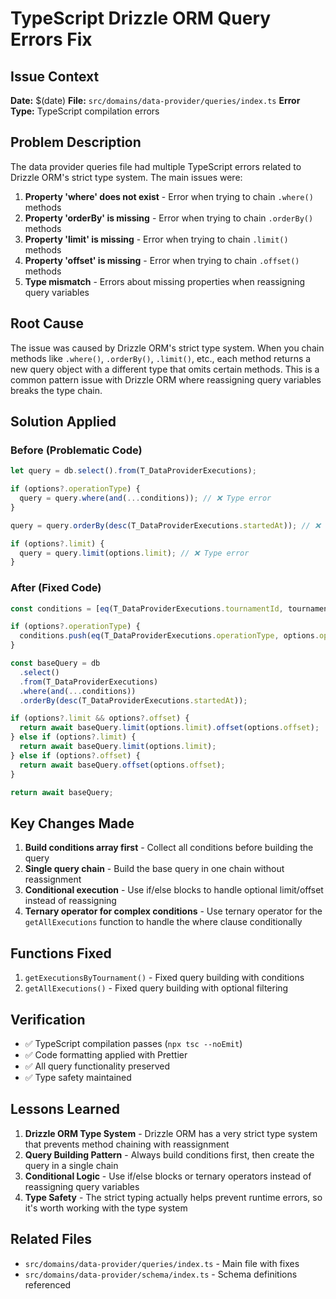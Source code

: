 # TypeScript Drizzle ORM Query Errors Fix

## Issue Context

**Date:** $(date)
**File:** `src/domains/data-provider/queries/index.ts`
**Error Type:** TypeScript compilation errors

## Problem Description

The data provider queries file had multiple TypeScript errors related to Drizzle ORM's strict type system. The main issues were:

1. **Property 'where' does not exist** - Error when trying to chain `.where()` methods
2. **Property 'orderBy' is missing** - Error when trying to chain `.orderBy()` methods
3. **Property 'limit' is missing** - Error when trying to chain `.limit()` methods
4. **Property 'offset' is missing** - Error when trying to chain `.offset()` methods
5. **Type mismatch** - Errors about missing properties when reassigning query variables

## Root Cause

The issue was caused by Drizzle ORM's strict type system. When you chain methods like `.where()`, `.orderBy()`, `.limit()`, etc., each method returns a new query object with a different type that omits certain methods. This is a common pattern issue with Drizzle ORM where reassigning query variables breaks the type chain.

## Solution Applied

### Before (Problematic Code)

```typescript
let query = db.select().from(T_DataProviderExecutions);

if (options?.operationType) {
  query = query.where(and(...conditions)); // ❌ Type error
}

query = query.orderBy(desc(T_DataProviderExecutions.startedAt)); // ❌ Type error

if (options?.limit) {
  query = query.limit(options.limit); // ❌ Type error
}
```

### After (Fixed Code)

```typescript
const conditions = [eq(T_DataProviderExecutions.tournamentId, tournamentId)];

if (options?.operationType) {
  conditions.push(eq(T_DataProviderExecutions.operationType, options.operationType));
}

const baseQuery = db
  .select()
  .from(T_DataProviderExecutions)
  .where(and(...conditions))
  .orderBy(desc(T_DataProviderExecutions.startedAt));

if (options?.limit && options?.offset) {
  return await baseQuery.limit(options.limit).offset(options.offset);
} else if (options?.limit) {
  return await baseQuery.limit(options.limit);
} else if (options?.offset) {
  return await baseQuery.offset(options.offset);
}

return await baseQuery;
```

## Key Changes Made

1. **Build conditions array first** - Collect all conditions before building the query
2. **Single query chain** - Build the base query in one chain without reassignment
3. **Conditional execution** - Use if/else blocks to handle optional limit/offset instead of reassigning
4. **Ternary operator for complex conditions** - Use ternary operator for the `getAllExecutions` function to handle the where clause conditionally

## Functions Fixed

1. `getExecutionsByTournament()` - Fixed query building with conditions
2. `getAllExecutions()` - Fixed query building with optional filtering

## Verification

- ✅ TypeScript compilation passes (`npx tsc --noEmit`)
- ✅ Code formatting applied with Prettier
- ✅ All query functionality preserved
- ✅ Type safety maintained

## Lessons Learned

1. **Drizzle ORM Type System** - Drizzle ORM has a very strict type system that prevents method chaining with reassignment
2. **Query Building Pattern** - Always build conditions first, then create the query in a single chain
3. **Conditional Logic** - Use if/else blocks or ternary operators instead of reassigning query variables
4. **Type Safety** - The strict typing actually helps prevent runtime errors, so it's worth working with the type system

## Related Files

- `src/domains/data-provider/queries/index.ts` - Main file with fixes
- `src/domains/data-provider/schema/index.ts` - Schema definitions referenced
